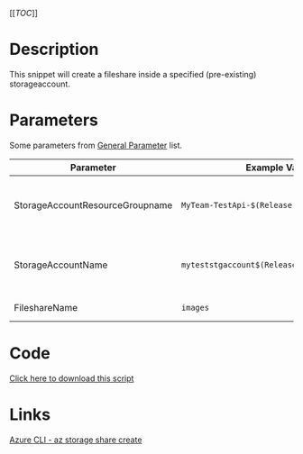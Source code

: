 [[_TOC_]]

# Description
This snippet will create a fileshare inside a specified (pre-existing) storageaccount.

# Parameters
Some parameters from [General Parameter](/Azure/Azure-CLI-Snippets) list.

| Parameter | Example Value | Description |
|--|--|--|
| StorageAccountResourceGroupname | `MyTeam-TestApi-$(Release.EnvironmentName)` | The resourcegroup where the storageaccount resides in |
| StorageAccountName | `myteststgaccount$(Release.EnvironmentName)` | The name of the storageaccount which will be used |
| FileshareName | `images` | The name of the fileshare |

# Code
[Click here to download this script](../../../../src/Storage-Accounts/Create-Fileshare-in-Storageaccount.ps1)

# Links

[Azure CLI - az storage share create](https://docs.microsoft.com/en-us/cli/azure/storage/share?view=azure-cli-latest#az_storage_share_create)

